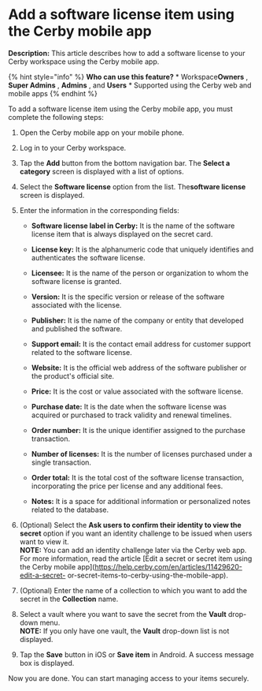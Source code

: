 # Add a software license item using the Cerby mobile app

**Description:** This article describes how to add a software license to your Cerby workspace using the Cerby mobile app.

{% hint style="info" %} **Who can use this feature?** * Workspace**Owners** ,
**Super Admins** , **Admins** , and **Users** * Supported using the Cerby web
and mobile apps {% endhint %}

To add a software license item using the Cerby mobile app, you must complete
the following steps:

  1. Open the Cerby mobile app on your mobile phone.

  2. Log in to your Cerby workspace.

  3. Tap the **Add** button from the bottom navigation bar. The **Select a category** screen is displayed with a list of options.

  4. Select the **Software license** option from the list. The**software license** screen is displayed.

  5. Enter the information in the corresponding fields:

     * **Software license label in Cerby:** It is the name of the software license item that is always displayed on the secret card.

     * **License key:** It is the alphanumeric code that uniquely identifies and authenticates the software license.

     * **Licensee:** It is the name of the person or organization to whom the software license is granted.

     * **Version:** It is the specific version or release of the software associated with the license.

     * **Publisher:** It is the name of the company or entity that developed and published the software.

     * **Support email:** It is the contact email address for customer support related to the software license.

     * **Website:** It is the official web address of the software publisher or the product's official site.

     * **Price:** It is the cost or value associated with the software license.

     * **Purchase date:** It is the date when the software license was acquired or purchased to track validity and renewal timelines.

     * **Order number:** It is the unique identifier assigned to the purchase transaction.

     * **Number of licenses:** It is the number of licenses purchased under a single transaction.

     * **Order total:** It is the total cost of the software license transaction, incorporating the price per license and any additional fees.

     * **Notes:** It is a space for additional information or personalized notes related to the database.

  6. (Optional) Select the **Ask users to confirm their identity to view the secret** option if you want an identity challenge to be issued when users want to view it.  
​**NOTE:** You can add an identity challenge later via the Cerby web app. For
more information, read the article [Edit a secret or secret item using the
Cerby mobile app](https://help.cerby.com/en/articles/11429620-edit-a-secret-
or-secret-items-to-cerby-using-the-mobile-app).

  7. (Optional) Enter the name of a collection to which you want to add the secret in the **Collection** name.

  8. Select a vault where you want to save the secret from the **Vault** drop-down menu.  
​**NOTE:** If you only have one vault, the **Vault** drop-down list is not
displayed.

  9. Tap the **Save** button in iOS or **Save item** in Android. A success message box is displayed.

Now you are done. You can start managing access to your items securely.

